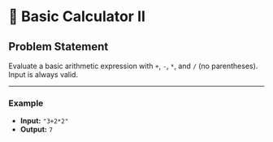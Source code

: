 # 🧮 Basic Calculator II

## Problem Statement

Evaluate a basic arithmetic expression with `+`, `-`, `*`, and `/` (no parentheses). Input is always valid.

---

### Example

- **Input:** `"3+2*2"`
- **Output:** `7`